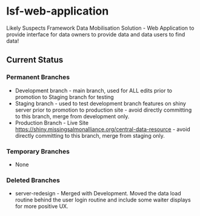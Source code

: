# lsf-web-application
Likely Suspects Framework Data Mobilisation Solution - Web Application to provide interface for data owners to provide data and data users to find data!

## Current Status
### Permanent Branches
- Development branch - main branch, used for ALL edits prior to promotion to Staging branch for testing
- Staging branch - used to test development branch features on shiny server prior to promotion to production site - avoid directly committing to this branch, merge from development only.
- Production Branch - Live Site https://shiny.missingsalmonalliance.org/central-data-resource - avoid directly committing to this branch, merge from staging only.
### Temporary Branches
- None

### Deleted Branches
- server-redesign - Merged with Development. Moved the data load routine behind the user login routine and include some waiter displays for more positive UX.
